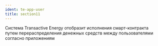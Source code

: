 ```yaml
---
ident: te-app-user
title: section11
---
```


Система <span class="te">Transactive Energy</span> отобразит исполнения смарт-контракта путем перераспределения денежных средств между пользователями согласно приложениям
